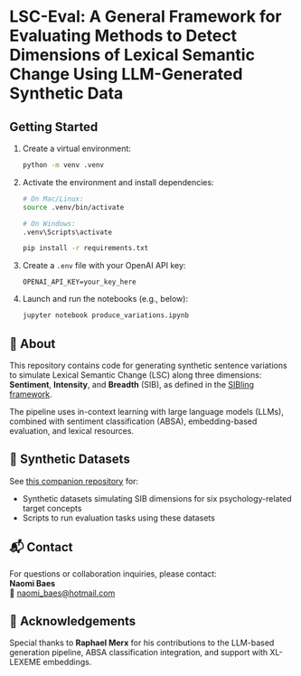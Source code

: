 # LSC-Eval: A General Framework for Evaluating Methods to Detect Dimensions of Lexical Semantic Change Using LLM-Generated Synthetic Data

## Getting Started

1. Create a virtual environment:
   ```bash
   python -m venv .venv
   ```

2. Activate the environment and install dependencies:
   ```bash
   # On Mac/Linux:
   source .venv/bin/activate

   # On Windows:
   .venv\Scripts\activate

   pip install -r requirements.txt
   ```

3. Create a `.env` file with your OpenAI API key:
   ```
   OPENAI_API_KEY=your_key_here
   ```

4. Launch and run the notebooks (e.g., below):
   ```bash
   jupyter notebook produce_variations.ipynb
   ```

## 📄 About

This repository contains code for generating synthetic sentence variations to simulate Lexical Semantic Change (LSC) along three dimensions: **Sentiment**, **Intensity**, and **Breadth** (SIB), as defined in the [SIBling framework](https://github.com/naomibaes/SIBling-framework).

The pipeline uses in-context learning with large language models (LLMs), combined with sentiment classification (ABSA), embedding-based evaluation, and lexical resources.

## 📂 Synthetic Datasets

See [this companion repository](#) for:
- Synthetic datasets simulating SIB dimensions for six psychology-related target concepts
- Scripts to run evaluation tasks using these datasets

## 📬 Contact

For questions or collaboration inquiries, please contact:  
**Naomi Baes**  
📧 naomi_baes@hotmail.com

## 🙏 Acknowledgements

Special thanks to **Raphael Merx** for his contributions to the LLM-based generation pipeline, ABSA classification integration, and support with XL-LEXEME embeddings.
